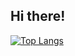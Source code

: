 ## Hi there!
[![Top Langs](https://github-readme-stats.vercel.app/api/top-langs/?username=sisyamaliah)](https://github.com/sisyamaliah/github-readme-stats)
